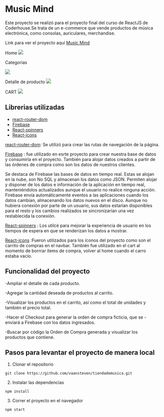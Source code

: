 # Music Mind

Este proyecto se realizó para el proyecto final del curso de ReactJS de Coderhouse.Se trata de un e-commerce que vende productos de música electrónica, como consolas, auriculares, merchandise. 

Link para ver el proyecto aquí
[Music Mind](https://music-mind.netlify.app)

Home
![](https://res.cloudinary.com/dobpipof2/image/upload/v1669584317/Music%20mind/Captura_de_Pantalla_2022-11-27_a_la_s_18.19.02_duuay0.png)

Categorias

![](https://res.cloudinary.com/dobpipof2/image/upload/v1669584317/Music%20mind/Captura_de_Pantalla_2022-11-27_a_la_s_18.20.39_b2gyc5.png)

Detalle de producto
![](https://res.cloudinary.com/dobpipof2/image/upload/v1669584317/Music%20mind/Captura_de_Pantalla_2022-11-27_a_la_s_18.21.18_giev5e.png)

CART
![](https://res.cloudinary.com/dobpipof2/image/upload/v1669584317/Music%20mind/Captura_de_Pantalla_2022-11-27_a_la_s_18.22.00_e6x3fk.png)




## Librerias utilizadas

-   [react-router-dom](https://reactrouter.com/en/main) 
-   [Firebase](https://firebase.google.com/?gclid=Cj0KCQiAsoycBhC6ARIsAPPbeLsyx4yFca2Ail9OLSvw4iddQsex-7NaPJ6pog7FGJNEd6F4bL96ubcaApZpEALw_wcB&gclsrc=aw.ds)
-   [React-spinners](https://www.npmjs.com/package/react-spinners)
-   [React-icons](https://react-icons.github.io/react-icons/)


[react-router-dom](https://reactrouter.com/en/main): 
Se utilizó para crear las rutas de navegación de la página.

 [Firebase](https://firebase.google.com/?gclid=Cj0KCQiAsoycBhC6ARIsAPPbeLsyx4yFca2Ail9OLSvw4iddQsex-7NaPJ6pog7FGJNEd6F4bL96ubcaApZpEALw_wcB&gclsrc=aw.ds) :  fue utilizado en esrte proyecto para crear nuestra base de datos y consumirla en el proyecto. También para alojar datos creados a partir de  las órdenes de compra como son los datos de nuestros clientes.

 Se destaca de Firebase las bases de datos en tiempo real. Estas se alojan en la nube, son No SQL y almacenan los datos como JSON. Permiten alojar y disponer de los datos e información de la aplicación en tiempo real, manteniéndolos actualizados aunque el usuario no realice ninguna acción.
Firebase envía automáticamente eventos a las aplicaciones cuando los datos cambian, almacenando los datos nuevos en el disco. Aunque no hubiera conexión por parte de un usuario, sus datos estarían disponibles para el resto y los cambios realizados se sincronizarían una vez restablecida la conexión.

[React-spinners](https://www.npmjs.com/package/react-spinners)
: Los utilcé para mejorar la experiencia de usuario en los tiempos de espera en que se renderizan los datos a mostrar. 

  [React-icons](https://react-icons.github.io/react-icons/)
  :Fueron utilizados para los íconos del proyecto como son el carrito de compras en el navbar. También fue utilizado en el cart al momento de borrrar items de compra, volver al home cuando el carro estaba vacío.



## Funcionalidad del proyecto


-Ampliar el detalle de cada producto.

-Agregar la cantidad deseada de productos al carrito.

-Visualizar los productos en el carrito, así como el total de unidades y también el precio total.

-Hacer el Checkout para generar la orden de compra ficticia, que se 
-enviará a Firebase con los datos ingresados.

-Buscar por código la Orden de Compra generada y visualizar los productos que contiene.


## Pasos para levantar el proyecto de manera local


1.  Clonar el repositorio

```
git clone https://github.com/vaansteven/tiendademusica.git
```

2. Instalar las dependencias

```
npm install
```


3. Correr el proyecto en el navegador

```
npm start
```


